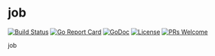# job

[![Build Status](https://api.travis-ci.org/nortonlifelock/job.svg?branch=master)](https://travis-ci.org/nortonlifelock/job)
[![Go Report Card](https://goreportcard.com/badge/github.com/nortonlifelock/job)](https://goreportcard.com/report/github.com/nortonlifelock/job)
[![GoDoc](https://godoc.org/github.com/nortonlifelock/job?status.svg)](https://godoc.org/github.com/nortonlifelock/job)
[![License](https://img.shields.io/badge/License-Apache%202.0-blue.svg)](https://opensource.org/licenses/Apache-2.0) [![PRs Welcome](https://img.shields.io/badge/PRs-welcome-brightgreen.svg)](http://makeapullrequest.com)

job
